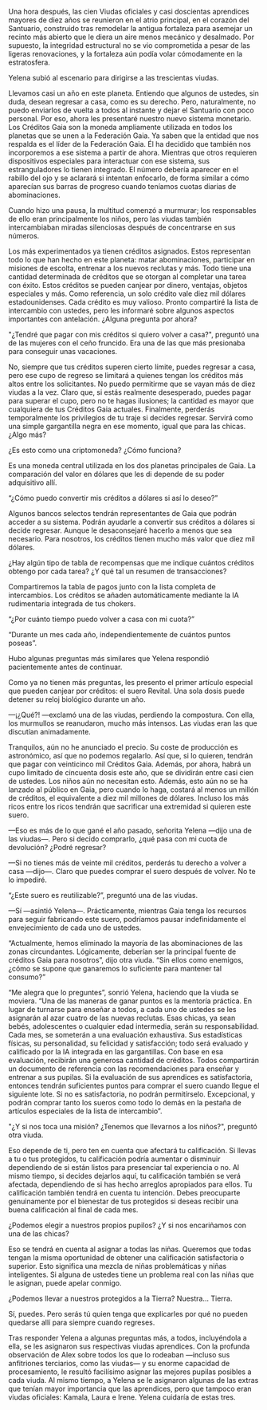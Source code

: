 
Una hora después, las cien Viudas oficiales y casi doscientas aprendices mayores de diez años se reunieron en el atrio principal, en el corazón del Santuario, construido tras remodelar la antigua fortaleza para asemejar un recinto más abierto que le diera un aire menos mecánico y desalmado. Por supuesto, la integridad estructural no se vio comprometida a pesar de las ligeras renovaciones, y la fortaleza aún podía volar cómodamente en la estratosfera.

Yelena subió al escenario para dirigirse a las trescientas viudas.

Llevamos casi un año en este planeta. Entiendo que algunos de ustedes, sin duda, desean regresar a casa, como es su derecho. Pero, naturalmente, no puedo enviarlos de vuelta a todos al instante y dejar el Santuario con poco personal. Por eso, ahora les presentaré nuestro nuevo sistema monetario. Los Créditos Gaia son la moneda ampliamente utilizada en todos los planetas que se unen a la Federación Gaia. Ya saben que la entidad que nos respalda es el líder de la Federación Gaia. Él ha decidido que también nos incorporemos a ese sistema a partir de ahora. Mientras que otros requieren dispositivos especiales para interactuar con ese sistema, sus estranguladores lo tienen integrado. El número debería aparecer en el rabillo del ojo y se aclarará si intentan enfocarlo, de forma similar a cómo aparecían sus barras de progreso cuando teníamos cuotas diarias de abominaciones.

Cuando hizo una pausa, la multitud comenzó a murmurar; los responsables de ello eran principalmente los niños, pero las viudas también intercambiaban miradas silenciosas después de concentrarse en sus números.

Los más experimentados ya tienen créditos asignados. Estos representan todo lo que han hecho en este planeta: matar abominaciones, participar en misiones de escolta, entrenar a los nuevos reclutas y más. Todo tiene una cantidad determinada de créditos que se otorgan al completar una tarea con éxito. Estos créditos se pueden canjear por dinero, ventajas, objetos especiales y más. Como referencia, un solo crédito vale diez mil dólares estadounidenses. Cada crédito es muy valioso. Pronto compartiré la lista de intercambio con ustedes, pero les informaré sobre algunos aspectos importantes con antelación. ¿Alguna pregunta por ahora?

"¿Tendré que pagar con mis créditos si quiero volver a casa?", preguntó una de las mujeres con el ceño fruncido. Era una de las que más presionaba para conseguir unas vacaciones.

No, siempre que tus créditos superen cierto límite, puedes regresar a casa, pero ese cupo de regreso se limitará a quienes tengan los créditos más altos entre los solicitantes. No puedo permitirme que se vayan más de diez viudas a la vez. Claro que, si estás realmente desesperado, puedes pagar para superar el cupo, pero no te hagas ilusiones; la cantidad es mayor que cualquiera de tus Créditos Gaia actuales. Finalmente, perderás temporalmente los privilegios de tu traje si decides regresar. Servirá como una simple gargantilla negra en ese momento, igual que para las chicas. ¿Algo más?

¿Es esto como una criptomoneda? ¿Cómo funciona?

Es una moneda central utilizada en los dos planetas principales de Gaia. La comparación del valor en dólares que les di depende de su poder adquisitivo allí.

“¿Cómo puedo convertir mis créditos a dólares si así lo deseo?”

Algunos bancos selectos tendrán representantes de Gaia que podrán acceder a su sistema. Podrán ayudarle a convertir sus créditos a dólares si decide regresar. Aunque le desaconsejaré hacerlo a menos que sea necesario. Para nosotros, los créditos tienen mucho más valor que diez mil dólares.

¿Hay algún tipo de tabla de recompensas que me indique cuántos créditos obtengo por cada tarea? ¿Y qué tal un resumen de transacciones?

Compartiremos la tabla de pagos junto con la lista completa de intercambios. Los créditos se añaden automáticamente mediante la IA rudimentaria integrada de tus chokers.

“¿Por cuánto tiempo puedo volver a casa con mi cuota?”

“Durante un mes cada año, independientemente de cuántos puntos poseas”.

Hubo algunas preguntas más similares que Yelena respondió pacientemente antes de continuar.

Como ya no tienen más preguntas, les presento el primer artículo especial que pueden canjear por créditos: el suero Revital. Una sola dosis puede detener su reloj biológico durante un año.

—¡¿Qué?! —exclamó una de las viudas, perdiendo la compostura. Con ella, los murmullos se reanudaron, mucho más intensos. Las viudas eran las que discutían animadamente.

Tranquilos, aún no he anunciado el precio. Su coste de producción es astronómico, así que no podemos regalarlo. Así que, si lo quieren, tendrán que pagar con veinticinco mil Créditos Gaia. Además, por ahora, habrá un cupo limitado de cincuenta dosis este año, que se dividirán entre casi cien de ustedes. Los niños aún no necesitan esto. Además, esto aún no se ha lanzado al público en Gaia, pero cuando lo haga, costará al menos un millón de créditos, el equivalente a diez mil millones de dólares. Incluso los más ricos entre los ricos tendrán que sacrificar una extremidad si quieren este suero.

—Eso es más de lo que gané el año pasado, señorita Yelena —dijo una de las viudas—. Pero si decido comprarlo, ¿qué pasa con mi cuota de devolución? ¿Podré regresar?

—Si no tienes más de veinte mil créditos, perderás tu derecho a volver a casa —dijo—. Claro que puedes comprar el suero después de volver. No te lo impediré.

“¿Este suero es reutilizable?”, preguntó una de las viudas.

—Sí —asintió Yelena—. Prácticamente, mientras Gaia tenga los recursos para seguir fabricando este suero, podríamos pausar indefinidamente el envejecimiento de cada uno de ustedes.

“Actualmente, hemos eliminado la mayoría de las abominaciones de las zonas circundantes. Lógicamente, deberían ser la principal fuente de créditos Gaia para nosotros”, dijo otra viuda. “Sin ellos como enemigos, ¿cómo se supone que ganaremos lo suficiente para mantener tal consumo?”

“Me alegra que lo preguntes”, sonrió Yelena, haciendo que la viuda se moviera. “Una de las maneras de ganar puntos es la mentoría práctica. En lugar de turnarse para enseñar a todos, a cada uno de ustedes se les asignarán al azar cuatro de las nuevas reclutas. Esas chicas, ya sean bebés, adolescentes o cualquier edad intermedia, serán su responsabilidad. Cada mes, se someterán a una evaluación exhaustiva. Sus estadísticas físicas, su personalidad, su felicidad y satisfacción; todo será evaluado y calificado por la IA integrada en las gargantillas. Con base en esa evaluación, recibirán una generosa cantidad de créditos. Todos compartirán un documento de referencia con las recomendaciones para enseñar y entrenar a sus pupilas. Si la evaluación de sus aprendices es satisfactoria, entonces tendrán suficientes puntos para comprar el suero cuando llegue el siguiente lote. Si no es satisfactoria, no podrán permitírselo. Excepcional, y podrán comprar tanto los sueros como todo lo demás en la pestaña de artículos especiales de la lista de intercambio”.

"¿Y si nos toca una misión? ¿Tenemos que llevarnos a los niños?", preguntó otra viuda.

Eso depende de ti, pero ten en cuenta que afectará tu calificación. Si llevas a tu o tus protegidos, tu calificación podría aumentar o disminuir dependiendo de si están listos para presenciar tal experiencia o no. Al mismo tiempo, si decides dejarlos aquí, tu calificación también se verá afectada, dependiendo de si has hecho arreglos apropiados para ellos. Tu calificación también tendrá en cuenta tu intención. Debes preocuparte genuinamente por el bienestar de tus protegidos si deseas recibir una buena calificación al final de cada mes.

¿Podemos elegir a nuestros propios pupilos? ¿Y si nos encariñamos con una de las chicas?

Eso se tendrá en cuenta al asignar a todas las niñas. Queremos que todas tengan la misma oportunidad de obtener una calificación satisfactoria o superior. Esto significa una mezcla de niñas problemáticas y niñas inteligentes. Si alguna de ustedes tiene un problema real con las niñas que le asignan, puede apelar conmigo.

¿Podemos llevar a nuestros protegidos a la Tierra? Nuestra... Tierra.

Sí, puedes. Pero serás tú quien tenga que explicarles por qué no pueden quedarse allí para siempre cuando regreses.

Tras responder Yelena a algunas preguntas más, a todos, incluyéndola a ella, se les asignaron sus respectivas viudas aprendices. Con la profunda observación de Alex sobre todos los que lo rodeaban —incluso sus anfitriones terciarios, como las viudas— y su enorme capacidad de procesamiento, le resultó facilísimo asignar las mejores pupilas posibles a cada viuda. Al mismo tiempo, a Yelena se le asignaron algunas de las extras que tenían mayor importancia que las aprendices, pero que tampoco eran viudas oficiales: Kamala, Laura e Irene. Yelena cuidaría de estas tres.